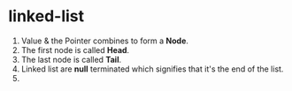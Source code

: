 # linked-list

1. Value & the Pointer combines to form a <b>Node</b>.
2. The first node is called <b>Head</b>.
3. The last node is called <b>Tail</b>.
4. Linked list are <b>null</b> terminated which signifies that it's the end of the list.
5. 

